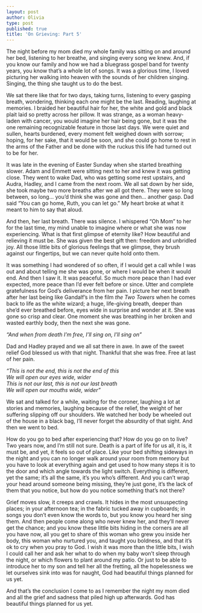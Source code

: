 ```yaml
---
layout: post
author: Olivia
type: post
published: true
title: 'On Grieving: Part 5'
---
```


The night before my mom died my whole family was sitting on and around her bed, listening to her breathe, and singing every song we knew. And, if you know our family and how we had a bluegrass gospel band for twenty years, you know that’s a whole lot of songs. It was a glorious time, I loved picturing her walking into heaven with the sounds of her children singing. Singing, the thing she taught us to do the best.

We sat there like that for two days, taking turns, listening to every gasping breath, wondering, thinking each one might be the last. Reading, laughing at memories. I braided her beautiful hair for her, the white and gold and black plait laid so pretty across her pillow. It was strange, as a woman heavy-laden with cancer, you would imagine her hair being gone, but it was the one remaining recognizable feature in those last days. We were quiet and sullen, hearts burdened, every moment felt weighed down with sorrow; hoping, for her sake, that it would be soon, and she could go home to rest in the arms of the Father and be done with the ruckus this life had turned out to be for her.

It was late in the evening of Easter Sunday when she started breathing slower. Adam and Emmett were sitting next to her and knew it was getting close. They went to wake Dad, who was getting some rest upstairs, and Audra, Hadley, and I came from the next room. We all sat down by her side, she took maybe two more breaths after we all got there. They were so long between, so long... you’d think she was gone and then... another gasp. Dad said “You can go home, Ruth, you can let go.” My heart broke at what it meant to him to say that aloud.

And then, her last breath. There was silence. I whispered “Oh Mom” to her for the last time, my mind unable to imagine where or what she was now experiencing. What is that first glimpse of eternity like? How beautiful and relieving it must be. She was given the best gift then: freedom and unbridled joy. All those little bits of glorious feelings that we glimpse, they brush against our fingertips, but we can never quite hold onto them.

It was something I had wondered of so often, if I would get a call while I was out and about telling me she was gone, or where I would be when it would end. And then I saw it. It was peaceful. So much more peace than I had ever expected, more peace than I’d ever felt before or since. Utter and complete gratefulness for God’s deliverance from her pain. I picture her next breath after her last being like Gandalf’s in the film _the Two Towers_ when he comes back to life as the white wizard; a huge, life-giving breath, deeper than she’d ever breathed before, eyes wide in surprise and wonder at it. She was gone so crisp and clear. One moment she was breathing in her broken and wasted earthly body, then the next she was gone.

_“And when from death I’m free, I’ll sing on, I’ll sing on”_

Dad and Hadley prayed and we all sat there in awe. In awe of the sweet relief God blessed us with that night. Thankful that she was free. Free at last of her pain.

_“This is not the end, this is not the end of this  
We will open our eyes wide, wider  
This is not our last, this is not our last breath  
We will open our mouths wide, wider”_

We sat and talked for a while, waiting for the coroner, laughing a lot at stories and memories, laughing because of the relief, the weight of her suffering slipping off our shoulders. We watched her body be wheeled out of the house in a black bag, I’ll never forget the absurdity of that sight. And then we went to bed.

How do you go to bed after experiencing that? How do you go on to live? Two years now, and I’m still not sure. Death is a part of life for us all, it is, it must be, and yet, it feels so out of place. Like your bed shifting sideways in the night and you can no longer walk around your room from memory but you have to look at everything again and get used to how many steps it is to the door and which angle towards the light switch. Everything is different, yet the same; it’s all the same, it’s you who’s different. And you can’t wrap your head around someone being missing, they’re just gone, it’s the lack of them that you notice, but how do you notice something that’s not there?

Grief moves slow, it creeps and crawls. It hides in the most unsuspecting places; in your afternoon tea; in the fabric tucked away in cupboards; in songs you don’t even know the words to, but you know you heard her sing them. And then people come along who never knew her, and they’ll never get the chance; and you know these little bits hiding in the corners are all you have now, all you get to share of this woman who grew you inside her body, this woman who nurtured you, and taught you boldness, and that it’s ok to cry when you pray to God. I wish it was more than the little bits, I wish I could call her and ask her what to do when my baby won’t sleep through the night, or which flowers to plant around my patio. Or just to be able to introduce her to my son and tell her all the fretting, all the hopelessness we let ourselves sink into was for naught, God had beautiful things planned for us yet.

And that’s the conclusion I come to as I remember the night my mom died and all the grief and sadness that piled high up afterwards. God has beautiful things planned for us yet.
